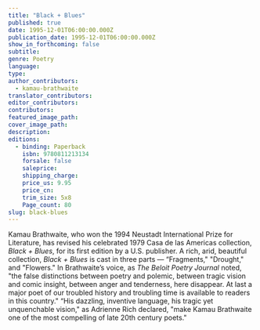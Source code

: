 ```yaml
---
title: "Black + Blues"
published: true
date: 1995-12-01T06:00:00.000Z
publication_date: 1995-12-01T06:00:00.000Z
show_in_forthcoming: false
subtitle:
genre: Poetry
language:
type:
author_contributors:
  - kamau-brathwaite
translator_contributors:
editor_contributors:
contributors:
featured_image_path:
cover_image_path:
description:
editions:
  - binding: Paperback
    isbn: 9780811213134
    forsale: false
    saleprice:
    shipping_charge:
    price_us: 9.95
    price_cn:
    trim_size: 5x8
    Page_count: 80
slug: black-blues
---
```


Kamau Brathwaite, who won the 1994 Neustadt International Prize for Literature, has revised his celebrated 1979 Casa de las Americas collection, _Black + Blues_, for its first edition by a U.S. publisher. A rich, arid, beautiful collection, _Black + Blues_ is cast in three parts — “Fragments," "Drought," and "Flowers." In Brathwaite’s voice, as _The Beloit Poetry Journal_ noted, "the false distinctions between poetry and polemic, between tragic vision and comic insight, between anger and tenderness, here disappear. At last a major poet of our troubled history and troubling time is available to readers in this country." “His dazzling, inventive language, his tragic yet unquenchable vision," as Adrienne Rich declared, "make Kamau Brathwaite one of the most compelling of late 20th century poets."

